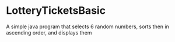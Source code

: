 # LotteryTicketsBasic
A simple java program that selects 6 random numbers, sorts then in ascending order, and displays them
